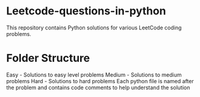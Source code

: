 # Leetcode-questions-in-python
This repository contains Python solutions for various LeetCode coding problems.

# Folder Structure
Easy - Solutions to easy level problems
Medium - Solutions to medium problems
Hard - Solutions to hard problems
Each python file is named after the problem and contains code comments to help understand the solution

